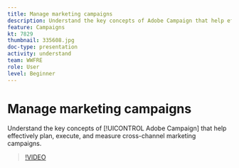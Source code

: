 ```yaml
---
title: Manage marketing campaigns
description: Understand the key concepts of Adobe Campaign that help effectively plan, execute, and measure cross-channel marketing campaigns.
feature: Campaigns
kt: 7829
thumbnail: 335608.jpg
doc-type: presentation
activity: understand
team: WWFRE
role: User
level: Beginner
---
```

# Manage marketing campaigns

Understand the key concepts of [!UICONTROL Adobe Campaign] that help effectively plan, execute, and measure cross-channel marketing campaigns.

>[!VIDEO](https://video.tv.adobe.com/v/335608?quality=12)
